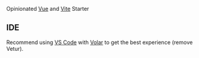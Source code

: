 Opinionated [Vue](https://vuejs.org) and [Vite](https://vitejs.dev) Starter

## IDE

Recommend using [VS Code](https://code.visualstudio.com) with [Volar](https://github.com/johnsoncodehk/volar) to get the best experience (remove Vetur).
